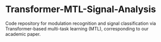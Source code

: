 # Transformer-MTL-Signal-Analysis
Code repository for modulation recognition and signal classification via Transformer-based multi-task learning (MTL), corresponding to our academic paper.
